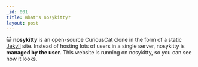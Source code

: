 ```yaml
---
_id: 001
title: What's nosykitty?
layout: post
---
```

 
:smiley_cat: **nosykitty** is an open-source CuriousCat clone in the form of a static [Jekyll](https://jekyllrb.com) site. Instead of hosting lots of users in a single server, nosykitty is **managed by the user**. This website is running on nosykitty, so you can see how it looks. 
